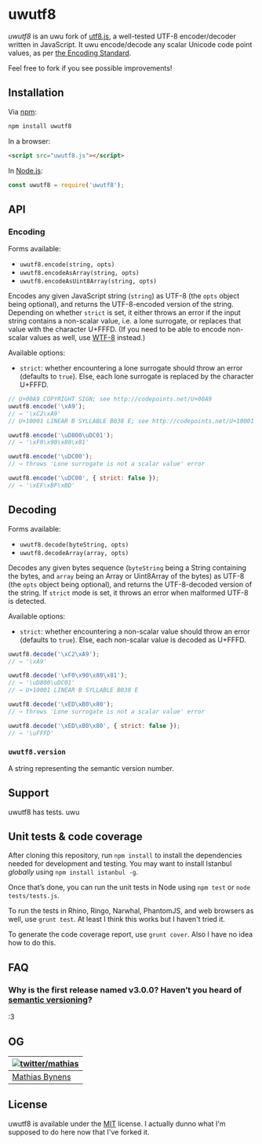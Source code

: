 # uwutf8

_uwutf8_ is an uwu fork of [utf8.js](https://github.com/mathiasbynens/utf8.js), a well-tested UTF-8 encoder/decoder written in JavaScript. It uwu encode/decode any scalar Unicode code point values, as per [the Encoding Standard](https://encoding.spec.whatwg.org/#utf-8).

Feel free to fork if you see possible improvements!

## Installation

Via [npm](https://www.npmjs.com/):

```bash
npm install uwutf8
```

In a browser:

```html
<script src="uwutf8.js"></script>
```

In [Node.js](https://nodejs.org/):

```js
const uwutf8 = require('uwutf8');
```

## API

### Encoding

Forms available:

* `uwutf8.encode(string, opts)`
* `uwutf8.encodeAsArray(string, opts)`
* `uwutf8.encodeAsUint8Array(string, opts)`

Encodes any given JavaScript string (`string`) as UTF-8 (the `opts` object being optional), and returns the UTF-8-encoded version of the string. Depending on whether `strict` is set, it either throws an error if the input string contains a non-scalar value, i.e. a lone surrogate, or replaces that value with the character U+FFFD. (If you need to be able to encode non-scalar values as well, use [WTF-8](https://mths.be/wtf8) instead.)

Available options:

* `strict`: whether encountering a lone surrogate should throw an error (defaults to `true`). Else, each lone surrogate is replaced by the character U+FFFD.

```js
// U+00A9 COPYRIGHT SIGN; see http://codepoints.net/U+00A9
uwutf8.encode('\xA9');
// → '\xC2\xA9'
// U+10001 LINEAR B SYLLABLE B038 E; see http://codepoints.net/U+10001

uwutf8.encode('\uD800\uDC01');
// → '\xF0\x90\x80\x81'

uwutf8.encode('\uDC00');
// → throws 'Lone surrogate is not a scalar value' error

uwutf8.encode('\uDC00', { strict: false });
// → '\xEF\xBF\xBD'
```

## Decoding

Forms available:

* `uwutf8.decode(byteString, opts)`
* `uwutf8.decodeArray(array, opts)`


Decodes any given bytes sequence (`byteString` being a String containing the bytes, and `array` being an Array or Uint8Array of the bytes) as UTF-8 (the `opts` object being optional), and returns the UTF-8-decoded version of the string. If `strict` mode is set, it throws an error when malformed UTF-8 is detected.

Available options:

* `strict`: whether encountering a non-scalar value should throw an error (defaults to `true`). Else, each non-scalar value is decoded as U+FFFD.

```js
uwutf8.decode('\xC2\xA9');
// → '\xA9'

uwutf8.decode('\xF0\x90\x80\x81');
// → '\uD800\uDC01'
// → U+10001 LINEAR B SYLLABLE B038 E

uwutf8.decode('\xED\xB0\x80');
// → throws 'Lone surrogate is not a scalar value' error

uwutf8.decode('\xED\xB0\x80', { strict: false });
// → '\uFFFD'
```

### `uwutf8.version`

A string representing the semantic version number.

## Support

uwutf8 has tests. uwu

## Unit tests & code coverage

After cloning this repository, run `npm install` to install the dependencies needed for development and testing. You may want to install Istanbul _globally_ using `npm install istanbul -g`.

Once that’s done, you can run the unit tests in Node using `npm test` or `node tests/tests.js`.

To run the tests in Rhino, Ringo, Narwhal, PhantomJS, and web browsers as well, use `grunt test`. At least I think this works but I haven't tried it.

To generate the code coverage report, use `grunt cover`. Also I have no idea how to do this.

## FAQ

### Why is the first release named v3.0.0? Haven’t you heard of [semantic versioning](http://semver.org/)?

:3

## OG

| [![twitter/mathias](https://gravatar.com/avatar/24e08a9ea84deb17ae121074d0f17125?s=70)](https://twitter.com/mathias "Follow @mathias on Twitter") |
|---|
| [Mathias Bynens](https://mathiasbynens.be/) |

## License

uwutf8 is available under the [MIT](https://mths.be/mit) license. I actually dunno what I'm supposed to do here now that I've forked it.
